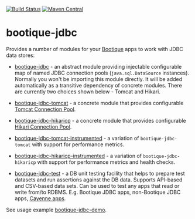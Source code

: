 <!--
     Licensed to the ObjectStyle LLC under one
   or more contributor license agreements.  See the NOTICE file
   distributed with this work for additional information
   regarding copyright ownership.  The ObjectStyle LLC licenses
   this file to you under the Apache License, Version 2.0 (the
   “License”); you may not use this file except in compliance
   with the License.  You may obtain a copy of the License at

     http://www.apache.org/licenses/LICENSE-2.0

   Unless required by applicable law or agreed to in writing,
   software distributed under the License is distributed on an
   “AS IS” BASIS, WITHOUT WARRANTIES OR CONDITIONS OF ANY
   KIND, either express or implied.  See the License for the
   specific language governing permissions and limitations
   under the License.
  -->

[![Build Status](https://travis-ci.org/bootique/bootique-jdbc.svg)](https://travis-ci.org/bootique/bootique-jdbc)
[![Maven Central](https://maven-badges.herokuapp.com/maven-central/io.bootique.jdbc/bootique-jdbc/badge.svg)](https://maven-badges.herokuapp.com/maven-central/io.bootique.jdbc/bootique-jdbc/)

# bootique-jdbc

Provides a number of modules for your [Bootique](http://bootique.io) apps to work with JDBC data stores:

* [bootique-jdbc](https://github.com/bootique/bootique-jdbc) - an abstract module providing injectable configurable map of
named JDBC connection pools (`java.sql.DataSource` instances). Normally you won't be importing this module directly.
It will be added automatically as a transitive dependency of concrete modules. There are currently two choices
shown below - Tomcat and Hikari.

* [bootique-jdbc-tomcat](https://github.com/bootique/bootique-jdbc/tree/master/bootique-jdbc-tomcat) - a concrete
module that provides configurable [Tomcat Connection Pool](https://tomcat.apache.org/tomcat-7.0-doc/jdbc-pool.html).

* [bootique-jdbc-hikaricp](https://github.com/bootique/bootique-jdbc/tree/master/bootique-jdbc-hikaricp) - a concrete
module that provides configurable [Hikari Connection Pool](https://github.com/brettwooldridge/HikariCP).

* [bootique-jdbc-tomcat-instrumented](https://github.com/bootique/bootique-jdbc/tree/master/bootique-jdbc-tomcat-instrumented) -
a variation of `bootique-jdbc-tomcat` with support for performance metrics.

* [bootique-jdbc-hikaricp-instrumented](https://github.com/bootique/bootique-jdbc/tree/master/bootique-jdbc-hikaricp-instrumented) -
a variation of `bootique-jdbc-hikaricp` with support for performance metrics and health checks.

* [bootique-jdbc-test](https://github.com/bootique/bootique-jdbc/tree/master/bootique-jdbc-test) - a DB unit testing
facility that helps to prepare test datasets and run assertions against the DB data. Supports API-based and CSV-based data sets. Can be used to test any apps that read or write from/to RDBMS. E.g. Bootique JDBC apps, non-Bootique JDBC apps, [Cayenne apps](https://github.com/bootique/bootique-cayenne/tree/master/bootique-cayenne-test).

See usage example [bootique-jdbc-demo](https://github.com/bootique-examples/bootique-jdbc-demo).